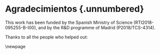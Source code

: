 # Agradecimientos {.unnumbered}

<!-- This is for acknowledging all of the people who helped out -->
This work has been funded by the Spanish Ministry of Science (RTI2018-095255-B-I00), and by the R\&D programme of Madrid (P2018/TCS-4314).


Thanks to all the people who helped out:


<!-- Use the \newpage command to force a new page -->

\newpage



